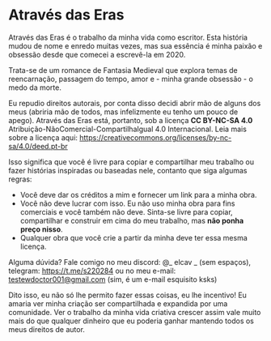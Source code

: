 # Através das Eras

Através das Eras é o trabalho da minha vida como escritor. Esta história mudou de nome e enredo muitas vezes, mas sua essência é minha paixão e obsessão desde que comecei a escrevê-la em 2020. 

Trata-se de um romance de Fantasia Medieval que explora temas de reencarnação, passagem do tempo, amor e - minha grande obsessão - o medo da morte.

Eu repudio direitos autorais, por conta disso decidi abrir mão de alguns dos meus (abriria mão de todos, mas infelizmente eu tenho um pouco de apego). Através das Eras está, portanto, sob a licença **CC BY-NC-SA 4.0** Atribuição-NãoComercial-CompartilhaIgual 4.0 Internacional. Leia mais sobre a licença aqui: https://creativecommons.org/licenses/by-nc-sa/4.0/deed.pt-br

Isso significa que você é livre para copiar e compartilhar meu trabalho ou fazer histórias inspiradas ou baseadas nele, contanto que siga algumas regras:
- Você deve dar os créditos a mim e fornecer um link para a minha obra.
- Você não deve lucrar com isso. Eu não uso minha obra para fins comerciais e você também não deve. Sinta-se livre para copiar, compartilhar e construir em cima do meu trabalho, mas **não ponha preço nisso**.
- Qualquer obra que você crie a partir da minha deve ter essa mesma licença.

Alguma dúvida? Fale comigo no meu discord: @_ elcav _ (sem espaços), telegram: https://t.me/s220284 ou no meu e-mail: testewdoctor001@gmail.com (sim, é um e-mail esquisito ksks)

Dito isso, eu não só lhe permito fazer essas coisas, eu lhe incentivo! Eu amaria ver minha criação ser compartilhada e expandida por uma comunidade. Ver o trabalho da minha vida criativa  crescer assim vale muito mais do que qualquer dinheiro que eu poderia ganhar mantendo todos os meus direitos de autor.  
